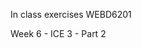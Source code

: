 In class exercises WEBD6201

Week 6 - ICE 3 - Part 2                                                                                                 